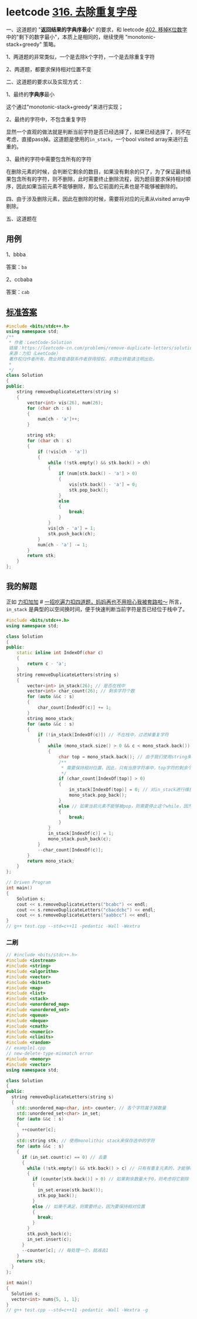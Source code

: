 # leetcode [316. 去除重复字母](https://leetcode-cn.com/problems/remove-duplicate-letters/)

一、这道题的  "**返回结果的字典序最小**" 的要求，和 leetcode [402. 移掉K位数字](https://leetcode-cn.com/problems/remove-k-digits/) 中的"剩下的数字最小"，本质上是相同的，继续使用 "monotonic-stack+greedy" 策略。

1、两道题的非常类似，一个是去除k个字符，一个是去除重复字符

2、两道题，都要求保持相对位置不变



二、这道题的要求以及实现方式：

1、最终的**字典序**最小

这个通过"monotonic-stack+greedy"来进行实现；

2、最终的字符中，不包含重复字符

显然一个直观的做法就是判断当前字符是否已经选择了，如果已经选择了，则不在考虑，直接pass掉。这道题是使用的`in_stack`，一个bool visited array来进行去重的。

3、最终的字符中需要包含所有的字符

在删除元素的时候，会判断它剩余的数目，如果没有剩余的只了，为了保证最终结果包含所有的字符，则不删除，此时需要终止删除流程，因为题目要求保持相对顺序，因此如果当前元素不能够删除，那么它前面的元素也是不能够被删除的。

四、由于涉及删除元素，因此在删除的时候，需要将对应的元素从visited array中剔除。

五、这道题在

## 用例



1、bbba

答案：`ba`

2、ccbaba

答案：`cab`



## [标准答案](https://leetcode-cn.com/problems/remove-duplicate-letters/solution/qu-chu-zhong-fu-zi-mu-by-leetcode-soluti-vuso/)

```C++
#include <bits/stdc++.h>
using namespace std;
/**
 * 作者：LeetCode-Solution
 链接：https://leetcode-cn.com/problems/remove-duplicate-letters/solution/qu-chu-zhong-fu-zi-mu-by-leetcode-soluti-vuso/
 来源：力扣（LeetCode）
 著作权归作者所有。商业转载请联系作者获得授权，非商业转载请注明出处。
 *
 */
class Solution
{
public:
	string removeDuplicateLetters(string s)
	{
		vector<int> vis(26), num(26);
		for (char ch : s)
		{
			num[ch - 'a']++;
		}

		string stk;
		for (char ch : s)
		{
			if (!vis[ch - 'a'])
			{
				while (!stk.empty() && stk.back() > ch)
				{
					if (num[stk.back() - 'a'] > 0)
					{
						vis[stk.back() - 'a'] = 0;
						stk.pop_back();
					}
					else
					{
						break;
					}
				}
				vis[ch - 'a'] = 1;
				stk.push_back(ch);
			}
			num[ch - 'a'] -= 1;
		}
		return stk;
	}
};


```





## 我的解题

正如 [力扣加加](https://leetcode-cn.com/u/fe-lucifer/) # [一招吃遍力扣四道题，妈妈再也不用担心我被套路啦～](https://leetcode-cn.com/problems/remove-duplicate-letters/solution/yi-zhao-chi-bian-li-kou-si-dao-ti-ma-ma-zai-ye-b-4/) 所言，`in_stack` 是典型的以空间换时间，便于快速判断当前字符是否已经位于栈中了。

```C++
#include <bits/stdc++.h>
using namespace std;

class Solution
{
public:
	static inline int IndexOf(char c)
	{
		return c - 'a';
	}
	string removeDuplicateLetters(string s)
	{
		vector<int> in_stack(26); // 是否在栈中
		vector<int> char_count(26); // 剩余字符个数
		for (auto &&c : s)
		{
			char_count[IndexOf(c)] += 1;
		}
		string mono_stack;
		for (auto &&c : s)
		{
			if (!in_stack[IndexOf(c)]) // 不在栈中，过滤掉重复字符
			{
				while (mono_stack.size() > 0 && c < mono_stack.back())
				{
					char top = mono_stack.back(); // 由于我们使用string来作为stack，所以string.back对应的是stack.top
					/**
					 * 需要保持相对位置，因此，只有当原字符串中，top字符的剩余个数大于一个的时候，才能够将其弹出栈
					 */
					if (char_count[IndexOf(top)] > 0)
					{
						in_stack[IndexOf(top)] = 0; // 对in_stack进行维护
						mono_stack.pop_back();
					}
					else // 如果当前元素不能够被pop，则需要停止这个while，因为需要保持相对顺序
					{
						break;
					}
				}
				in_stack[IndexOf(c)] = 1;
				mono_stack.push_back(c);
			}
			--char_count[IndexOf(c)];
		}
		return mono_stack;
	}
};

// Driven Program
int main()
{
	Solution s;
	cout << s.removeDuplicateLetters("bcabc") << endl;
	cout << s.removeDuplicateLetters("cbacdcbc") << endl;
	cout << s.removeDuplicateLetters("aabbcc") << endl;
}
// g++ test.cpp --std=c++11 -pedantic -Wall -Wextra


```

### 二刷

```c++
// #include <bits/stdc++.h>
#include <iostream>
#include <string>
#include <algorithm>
#include <vector>
#include <bitset>
#include <map>
#include <list>
#include <stack>
#include <unordered_map>
#include <unordered_set>
#include <queue>
#include <deque>
#include <cmath>
#include <numeric>
#include <climits>
#include <random>
// example1.cpp
// new-delete-type-mismatch error
#include <memory>
#include <vector>
using namespace std;

class Solution
{
public:
  string removeDuplicateLetters(string s)
  {
    std::unordered_map<char, int> counter; // 各个字符属于掉数量
    std::unordered_set<char> in_set;
    for (auto &&c : s)
    {
      ++counter[c];
    }
    std::string stk; // 使用monolithic stack来保存选中的字符
    for (auto &&c : s)
    {
      if (in_set.count(c) == 0) // 去重
      {
        while (!stk.empty() && stk.back() > c) // 只有有重复元素的，才能够剔除掉
        {
          if (counter[stk.back()] > 0) // 如果剩余数量大于0，则考虑将它剔除
          {
            in_set.erase(stk.back());
            stk.pop_back();
          }
          else // 如果不满足，则需要终止，因为要保持相对位置
          {
            break;
          }
        }
        stk.push_back(c);
        in_set.insert(c);
      }
      --counter[c]; // 每处理一个，就减去1
    }
    return stk;
  }
};

int main()
{
  Solution s;
  vector<int> nums{5, 1, 1};
}
// g++ test.cpp --std=c++11 -pedantic -Wall -Wextra -g

```

